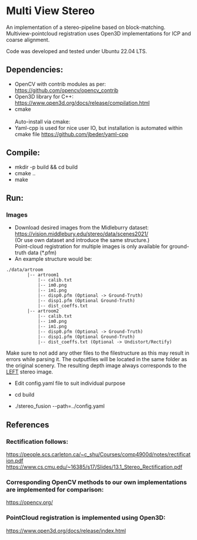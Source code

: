 # Multi View Stereo
An implementation of a stereo-pipeline based on block-matching.
Multiview-pointcloud registration uses Open3D implementations for ICP and coarse alignment.

Code was developed and tested under Ubuntu 22.04 LTS. 
## Dependencies:
* OpenCV with contrib modules as per: https://github.com/opencv/opencv_contrib
* Open3D library for C++: https://www.open3d.org/docs/release/compilation.html
* cmake
<br><br>
Auto-install via cmake:
* Yaml-cpp is used for nice user IO, but installation is automated within cmake file
https://github.com/jbeder/yaml-cpp
## Compile:
* mkdir -p build && cd build
* cmake ..
* make

## Run:
### Images
* Download desired images from the Midleburry dataset: https://vision.middlebury.edu/stereo/data/scenes2021/ <br>
(Or use own dataset and introduce the same structure.) <br>
Point-cloud registration for multiple images is only available for ground-truth data (*.pfm)
* An example structure would be: 
```
./data/artroom 
		|-- artroom1 
			|-- calib.txt 
			|-- im0.png 
			|-- im1.png 
			|-- disp0.pfm (Optional -> Ground-Truth)
			|-- disp1.pfm (Optional Ground-Truth)
			|-- dist_coeffs.txt
		|-- artroom2
			|-- calib.txt
			|-- im0.png
			|-- im1.png
			|-- disp0.pfm (Optional -> Ground-Truth)
			|-- disp1.pfm (Optional Ground-Truth)
			|-- dist_coeffs.txt (Optional -> Undistort/Rectify)
```
Make sure to not add any other files to the filestructure as this may result in errors while parsing it.
The outputfiles will be located in the same folder as the original scenery.
The resulting depth image always corresponds to the <u>LEFT</u> stereo image.

* Edit config.yaml file to suit individual purpose

* cd build <br>
* ./stereo_fusion --path=../config.yaml

## References
### Rectification follows:
https://people.scs.carleton.ca/~c_shu/Courses/comp4900d/notes/rectification.pdf
https://www.cs.cmu.edu/~16385/s17/Slides/13.1_Stereo_Rectification.pdf

### Corresponding OpenCV methods to our own implementations are implemented for comparison:
https://opencv.org/

### PointCloud registration is implemented using Open3D:
https://www.open3d.org/docs/release/index.html
